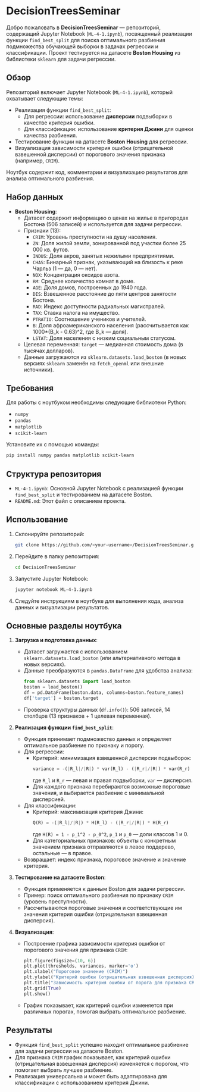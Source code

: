 # DecisionTreesSeminar

Добро пожаловать в **DecisionTreesSeminar** — репозиторий, содержащий Jupyter Notebook (`ML-4-1.ipynb`), посвященный реализации функции `find_best_split` для поиска оптимального разбиения подмножества обучающей выборки в задачах регрессии и классификации. Проект тестируется на датасете **Boston Housing** из библиотеки `sklearn` для задачи регрессии.

## Обзор

Репозиторий включает Jupyter Notebook (`ML-4-1.ipynb`), который охватывает следующие темы:
- Реализация функции `find_best_split`:
  - Для регрессии: использование **дисперсии** подвыборки в качестве критерия ошибки.
  - Для классификации: использование **критерия Джини** для оценки качества разбиения.
- Тестирование функции на датасете **Boston Housing** для регрессии.
- Визуализация зависимости критерия ошибки (отрицательной взвешенной дисперсии) от порогового значения признака (например, `CRIM`).

Ноутбук содержит код, комментарии и визуализацию результатов для анализа оптимального разбиения.

## Набор данных

- **Boston Housing**:
  - Датасет содержит информацию о ценах на жилье в пригородах Бостона (506 записей) и используется для задачи регрессии.
  - Признаки (13):
    - `CRIM`: Уровень преступности на душу населения.
    - `ZN`: Доля жилой земли, зонированной под участки более 25 000 кв. футов.
    - `INDUS`: Доля акров, занятых нежилыми предприятиями.
    - `CHAS`: Бинарный признак, указывающий на близость к реке Чарльз (1 — да, 0 — нет).
    - `NOX`: Концентрация оксидов азота.
    - `RM`: Среднее количество комнат в доме.
    - `AGE`: Доля домов, построенных до 1940 года.
    - `DIS`: Взвешенное расстояние до пяти центров занятости Бостона.
    - `RAD`: Индекс доступности радиальных магистралей.
    - `TAX`: Ставка налога на имущество.
    - `PTRATIO`: Соотношение учеников и учителей.
    - `B`: Доля афроамериканского населения (рассчитывается как 1000*(B_k - 0.63)^2, где B_k — доля).
    - `LSTAT`: Доля населения с низким социальным статусом.
  - Целевая переменная: `target` — медианная стоимость дома (в тысячах долларов).
  - Данные загружаются из `sklearn.datasets.load_boston` (в новых версиях `sklearn` заменён на `fetch_openml` или внешние источники).

## Требования

Для работы с ноутбуком необходимы следующие библиотеки Python:
- `numpy`
- `pandas`
- `matplotlib`
- `scikit-learn`

Установите их с помощью команды:
```bash
pip install numpy pandas matplotlib scikit-learn
```

## Структура репозитория

- `ML-4-1.ipynb`: Основной Jupyter Notebook с реализацией функции `find_best_split` и тестированием на датасете Boston.
- `README.md`: Этот файл с описанием проекта.

## Использование

1. Склонируйте репозиторий:
   ```bash
   git clone https://github.com/<your-username>/DecisionTreesSeminar.git
   ```
2. Перейдите в папку репозитория:
   ```bash
   cd DecisionTreesSeminar
   ```
3. Запустите Jupyter Notebook:
   ```bash
   jupyter notebook ML-4-1.ipynb
   ```
4. Следуйте инструкциям в ноутбуке для выполнения кода, анализа данных и визуализации результатов.

## Основные разделы ноутбука

1. **Загрузка и подготовка данных**:
   - Датасет загружается с использованием `sklearn.datasets.load_boston` (или альтернативного метода в новых версиях).
   - Данные преобразуются в `pandas.DataFrame` для удобства анализа:
     ```python
     from sklearn.datasets import load_boston
     boston = load_boston()
     df = pd.DataFrame(boston.data, columns=boston.feature_names)
     df['target'] = boston.target
     ```
   - Проверка структуры данных (`df.info()`): 506 записей, 14 столбцов (13 признаков + 1 целевая переменная).

2. **Реализация функции `find_best_split`**:
   - Функция принимает подмножество данных и определяет оптимальное разбиение по признаку и порогу.
   - Для регрессии:
     - Критерий: минимизация взвешенной дисперсии подвыборок:
       ```python
       variance = -(|R_l|/|R|) * var(R_l) - (|R_r|/|R|) * var(R_r)
       ```
       где `R_l` и `R_r` — левая и правая подвыборки, `var` — дисперсия.
     - Для каждого признака перебираются возможные пороговые значения, и выбирается разбиение с минимальной дисперсией.
   - Для классификации:
     - Критерий: максимизация критерия Джини:
       ```python
       Q(R) = -(|R_l|/|R|) * H(R_l) - (|R_r|/|R|) * H(R_r)
       ```
       где `H(R) = 1 - p_1^2 - p_0^2`, `p_1` и `p_0` — доли классов 1 и 0.
     - Для категориальных признаков: объекты с конкретным значением признака отправляются в левое поддерево, остальные — в правое.
   - Возвращает: индекс признака, пороговое значение и значение критерия.

3. **Тестирование на датасете Boston**:
   - Функция применяется к данным Boston для задачи регрессии.
   - Пример: поиск оптимального разбиения по признаку `CRIM` (уровень преступности).
   - Рассчитываются пороговые значения и соответствующие им значения критерия ошибки (отрицательная взвешенная дисперсия).

4. **Визуализация**:
   - Построение графика зависимости критерия ошибки от порогового значения для признака `CRIM`:
     ```python
     plt.figure(figsize=(10, 6))
     plt.plot(thresholds, variances, marker='o')
     plt.xlabel("Пороговое значение (CRIM)")
     plt.ylabel("Критерий ошибки (отрицательная взвешенная дисперсия)")
     plt.title("Зависимость критерия ошибки от порога для признака CRIM")
     plt.grid(True)
     plt.show()
     ```
   - График показывает, как критерий ошибки изменяется при различных порогах, помогая выбрать оптимальное разбиение.


## Результаты

- Функция `find_best_split` успешно находит оптимальное разбиение для задачи регрессии на датасете Boston.
- Для признака `CRIM` график показывает, как критерий ошибки (отрицательная взвешенная дисперсия) изменяется с порогом, что помогает выбрать лучшее разбиение.
- Реализация универсальна и может быть адаптирована для классификации с использованием критерия Джини.
